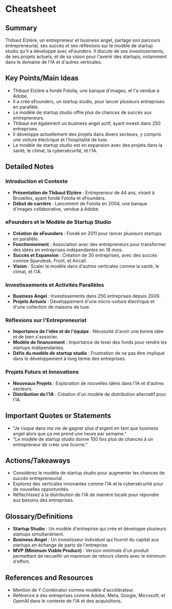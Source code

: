# Cheatsheet

## Summary
Thibaut Elzière, un entrepreneur et business angel, partage son parcours entrepreneurial, ses succès et ses réflexions sur le modèle de startup studio qu'il a développé avec eFounders. Il discute de ses investissements, de ses projets actuels, et de sa vision pour l'avenir des startups, notamment dans le domaine de l'IA et d'autres verticales.

## Key Points/Main Ideas
- Thibaut Elzière a fondé Fotolia, une banque d'images, et l'a vendue à Adobe.
- Il a créé eFounders, un startup studio, pour lancer plusieurs entreprises en parallèle.
- Le modèle de startup studio offre plus de chances de succès aux entrepreneurs.
- Thibaut est également un business angel actif, ayant investi dans 250 entreprises.
- Il développe actuellement des projets dans divers secteurs, y compris une voiture électrique et l'hospitalité de luxe.
- Le modèle de startup studio est en expansion avec des projets dans la santé, le climat, la cybersécurité, et l'IA.

## Detailed Notes

### Introduction et Contexte
- **Présentation de Thibaut Elzière** : Entrepreneur de 44 ans, vivant à Bruxelles, ayant fondé Fotolia et eFounders.
- **Début de carrière** : Lancement de Fotolia en 2004, une banque d'images collaborative, vendue à Adobe.

### eFounders et le Modèle de Startup Studio
- **Création de eFounders** : Fondé en 2011 pour lancer plusieurs startups en parallèle.
- **Fonctionnement** : Association avec des entrepreneurs pour transformer des idées en entreprises indépendantes en 18 mois.
- **Succès et Expansion** : Création de 30 entreprises, avec des succès comme Spandesk, Front, et Aircall.
- **Vision** : Scaler le modèle dans d'autres verticales comme la santé, le climat, et l'IA.

### Investissements et Activités Parallèles
- **Business Angel** : Investissements dans 250 entreprises depuis 2009.
- **Projets Actuels** : Développement d'une micro-voiture électrique et d'une collection de maisons de luxe.

### Réflexions sur l'Entrepreneuriat
- **Importance de l'idée et de l'équipe** : Nécessité d'avoir une bonne idée et de bien s'associer.
- **Modèle de financement** : Importance de lever des fonds pour rendre les startups indépendantes.
- **Défis du modèle de startup studio** : Frustration de ne pas être impliqué dans le développement à long terme des entreprises.

### Projets Futurs et Innovations
- **Nouveaux Projets** : Exploration de nouvelles idées dans l'IA et d'autres secteurs.
- **Distribution de l'IA** : Création d'un modèle de distribution alternatif pour l'IA.

## Important Quotes or Statements
- "Je risque dans ma vie de gagner plus d'argent en tant que business angel alors que ça me prend une heure par semaine."
- "Le modèle de startup studio donne 100 fois plus de chances à un entrepreneur de créer une licorne."

## Actions/Takeaways
- Considérez le modèle de startup studio pour augmenter les chances de succès entrepreneurial.
- Explorez des verticales innovantes comme l'IA et la cybersécurité pour de nouvelles opportunités.
- Réfléchissez à la distribution de l'IA de manière locale pour répondre aux besoins des entreprises.

## Glossary/Definitions
- **Startup Studio** : Un modèle d'entreprise qui crée et développe plusieurs startups simultanément.
- **Business Angel** : Un investisseur individuel qui fournit du capital aux startups en échange de parts de l'entreprise.
- **MVP (Minimum Viable Product)** : Version minimale d'un produit permettant de recueillir un maximum de retours clients avec le minimum d'effort.

## References and Resources
- Mention de Y Combinator comme modèle d'accélérateur.
- Référence à des entreprises comme Adobe, Meta, Google, Microsoft, et OpenAI dans le contexte de l'IA et des acquisitions.